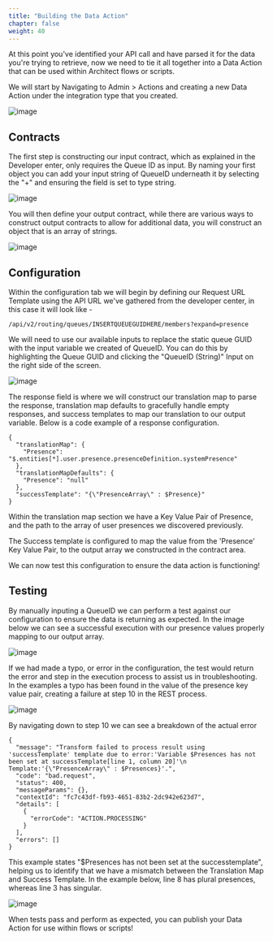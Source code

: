 ```yaml
---
title: "Building the Data Action"
chapter: false
weight: 40
---
```



At this point you've identified your API call and have parsed it for the data you're trying to retrieve, now we need to tie it all together into a Data Action that can be used within Architect flows or scripts.

We will start by Navigating to Admin > Actions and creating a new Data Action under the integration type that you created.

![image](/images/createaction.PNG)

## Contracts
The first step is constructing our input contract, which as explained in the Developer enter, only requires the Queue ID as input. By naming your first object you can add your input string of QueueID underneath it by selecting the "+" and ensuring the field is set to type string.

![image](/images/DAinputcontract.PNG)

You will then define your output contract, while there are various ways to construct output contracts to allow for additional data, you will construct an object that is an array of strings.

![image](/images/DAoutputcontract.PNG)

## Configuration
Within the configuration tab we will begin by defining our Request URL Template using the API URL we've gathered from the developer center, in this case it will look like -
```
/api/v2/routing/queues/INSERTQUEUEGUIDHERE/members?expand=presence
```
We will need to use our available inputs to replace the static queue GUID with the input variable we created of QueueID. You can do this by highlighting the Queue GUID and clicking the "QueueID (String)" Input on the right side of the screen.

![image](/images/DAconfiginput.PNG)

The response field is where we will construct our translation map to parse the response, translation map defaults to gracefully handle empty responses, and success templates to map our translation to our output variable. Below is a code example of a response configuration.

```
{
  "translationMap": {
    "Presence": "$.entities[*].user.presence.presenceDefinition.systemPresence"
  },
  "translationMapDefaults": {
    "Presence": "null"
  },
  "successTemplate": "{\"PresenceArray\" : $Presence}"
}
```

Within the translation map section we have a Key Value Pair of Presence, and the path to the array of user presences we discovered previously. 

The Success template is configured to map the value from the 'Presence' Key Value Pair, to the output array we constructed in the contract area.

We can now test this configuration to ensure the data action is functioning!

## Testing

By manually inputing a QueueID we can perform a test against our configuration to ensure the data is returning as expected.
In the image below we can see a successful execution with our presence values properly mapping to our output array.

![image](/images/DAtest.PNG)

If we had made a typo, or error in the configuration, the test would return the error and step in the execution process to assist us in troubleshooting. In the examples a typo has been found in the value of the presence key value pair, creating a failure at step 10 in the REST process.

![image](/images/DAtestfailure1.PNG)

By navigating down to step 10 we can see a breakdown of the actual error
```
{
  "message": "Transform failed to process result using 'successTemplate' template due to error:'Variable $Presences has not been set at successTemplate[line 1, column 20]'\n Template:'{\"PresenceArray\" : $Presences}'.",
  "code": "bad.request",
  "status": 400,
  "messageParams": {},
  "contextId": "fc7c43df-fb93-4651-83b2-2dc942e623d7",
  "details": [
    {
      "errorCode": "ACTION.PROCESSING"
    }
  ],
  "errors": []
}
```
This example states "$Presences has not been set at the successtemplate", helping us to identify that we have a mismatch between the Translation Map and Success Template. In the example below, line 8 has plural presences, whereas line 3 has singular.

![image](/images/DAtestfailure2.PNG)

When tests pass and perform as expected, you can publish your Data Action for use within flows or scripts!